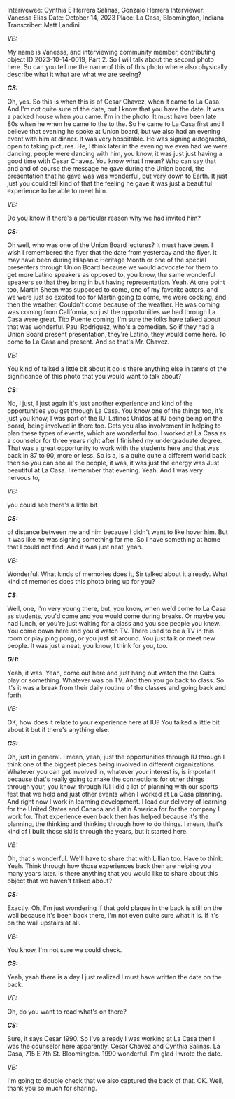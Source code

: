 Interivewee: Cynthia E Herrera Salinas, Gonzalo Herrera
Interviewer: Vanessa Elias
Date: October 14, 2023
Place: La Casa, Bloomington, Indiana
Transcriber: Matt Landini

*VE:* 

My name is Vanessa, and interviewing community member, contributing object ID 2023-10-14-0019, Part 2. So I will talk about the second photo here. So can you tell me the name of this of this photo where also physically describe what it what are what we are seeing? 

 

***CS:*** 

Oh, yes. So this is when this is of Cesar Chavez, when it came to La Casa. And I'm not quite sure of the date, but I know that you have the date. It was a packed house when you came. I'm in the photo. It must have been late 80s when he when he came to the to the. So he came to La Casa first and I believe that evening he spoke at Union board, but we also had an evening event with him at dinner. It was very hospitable. He was signing autographs, open to taking pictures. He, I think later in the evening we even had we were dancing, people were dancing with him, you know, it was just just having a good time with Cesar Chavez. You know what I mean? Who can say that and and of course the message he gave during the Union board, the presentation that he gave was was wonderful, but very down to Earth. It just just you could tell kind of that the feeling he gave it was just a beautiful experience to be able to meet him. 

 

*VE:* 

Do you know if there's a particular reason why we had invited him? 

 

***CS:*** 

Oh well, who was one of the Union Board lectures? It must have been. I wish I remembered the flyer that the date from yesterday and the flyer. It may have been during Hispanic Heritage Month or one of the special presenters through Union Board because we would advocate for them to get more Latino speakers as opposed to, you know, the same wonderful speakers so that they bring in but having representation. Yeah. At one point too, Martin Sheen was supposed to come, one of my favorite actors, and we were just so excited too for Martin going to come, we were cooking, and then the weather. Couldn't come because of the weather. He was coming was coming from California, so just the opportunities we had through La Casa were great. Tito Puente coming, I'm sure the folks have talked about that was wonderful. Paul Rodriguez, who's a comedian. So if they had a Union Board present presentation, they're Latino, they would come here. To come to La Casa and present. And so that's Mr. Chavez. 

 

*VE:* 

You kind of talked a little bit about it do is there anything else in terms of the significance of this photo that you would want to talk about? 

 

***CS:*** 

No, I just, I just again it's just another experience and kind of the opportunities you get through La Casa. You know one of the things too, it's just you know, I was part of the IUI Latinos Unidos at IU being being on the board, being involved in there too. Gets you also involvement in helping to plan these types of events, which are wonderful too. I worked at La Casa as a counselor for three years right after I finished my undergraduate degree. That was a great opportunity to work with the students here and that was back in 87 to 90, more or less. So is a, is a quite quite a different world back then so you can see all the people, it was, it was just the energy was Just beautiful at La Casa. I remember that evening. Yeah. And I was very nervous to, 

 

*VE:* 

you could see there's a little bit 

 

***CS:*** 

of distance between me and him because I didn't want to like hover him. But it was like he was signing something for me. So I have something at home that I could not find. And it was just neat, yeah. 

 

*VE:* 

Wonderful. What kinds of memories does it, Sir talked about it already. What kind of memories does this photo bring up for you? 

 

***CS:*** 

Well, one, I'm very young there, but, you know, when we'd come to La Casa as students, you'd come and you would come during breaks. Or maybe you had lunch, or you're just waiting for a class and you see people you knew. You come down here and you'd watch TV. There used to be a TV in this room or play ping pong, or you just sit around. You just talk or meet new people. It was just a neat, you know, I think for you, too. 

 

***GH:***

Yeah, it was. Yeah, come out here and just hang out watch the the Cubs play or something. Whatever was on TV. And then you go back to class. So it's it was a break from their daily routine of the classes and going back and forth. 

 

*VE:* 

OK, how does it relate to your experience here at IU? You talked a little bit about it but if there's anything else. 

 

***CS:*** 

Oh, just in general. I mean, yeah, just the opportunities through IU through I think one of the biggest pieces being involved in different organizations. Whatever you can get involved in, whatever your interest is, is important because that's really going to make the connections for other things through your, you know, through IUI I did a lot of planning with our sports fest that we held and just other events when I worked at La Casa planning. And right now I work in learning development. I lead our delivery of learning for the United States and Canada and Latin America for for the company I work for. That experience even back then has helped because it's the planning, the thinking and thinking through how to do things. I mean, that's kind of I built those skills through the years, but it started here. 

 

*VE:* 

Oh, that's wonderful. We'll have to share that with Lillian too. Have to think. Yeah. Think through how those experiences back then are helping you many years later. Is there anything that you would like to share about this object that we haven't talked about? 

 

***CS:*** 

Exactly. Oh, I'm just wondering if that gold plaque in the back is still on the wall because it's been back there, I'm not even quite sure what it is. If it's on the wall upstairs at all. 

 

*VE:* 

You know, I'm not sure we could check. 

 

***CS:*** 

Yeah, yeah there is a day I just realized I must have written the date on the back. 

 

*VE:* 

Oh, do you want to read what's on there? 

 

***CS:*** 

Sure, it says Cesar 1990. So I've already I was working at La Casa then I was the counselor here apparently. Cesar Chavez and Cynthia Salinas. La Casa, 715 E 7th St. Bloomington. 1990 wonderful. I'm glad I wrote the date. 

 

*VE:* 

I'm going to double check that we also captured the back of that. OK. Well, thank you so much for sharing. 

 